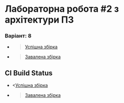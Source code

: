 <h1>
Лабораторна робота #2 з архітектури ПЗ
</h1>

<h3>
Варіант: 8
</h3>

- >[Успішна збірка](#)
- >[Завалена збірка](#)

## CI Build Status

- <[Успішна збірка](#)
- >[Завалена збірка](#)
